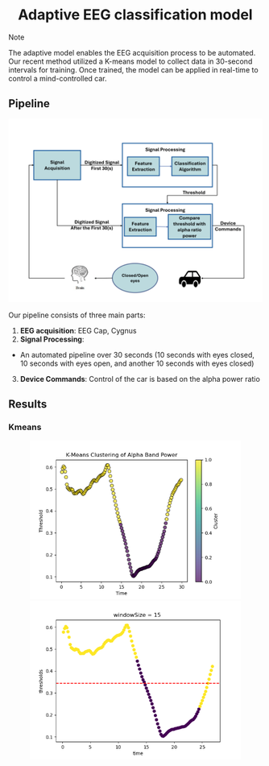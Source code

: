 <h1 align="center">Adaptive EEG classification model</h1>

> [!NOTE]
> The adaptive model enables the EEG acquisition process to be automated. Our recent method utilized a K-means model to collect data in 30-second intervals for training.
> Once trained, the model can be applied in real-time to control a mind-controlled car.

## Pipeline
<div align="center">
  <img src="./assets/pipeline.png" width=600>
</div>

Our pipeline consists of three main parts:
1. **EEG acquisition**: EEG Cap, Cygnus
2. **Signal Processing**:
  - An automated pipeline over 30 seconds (10 seconds with eyes closed, 10 seconds with eyes open, and another 10 seconds with eyes closed)
3. **Device Commands**: Control of the car is based on the alpha power ratio


## Results
### Kmeans
<div align="center">
  <img src="./assets/kmeans_feature.png" width=420>
  <img src="./assets/kmeans_windows15.png" width=420>
</div>

